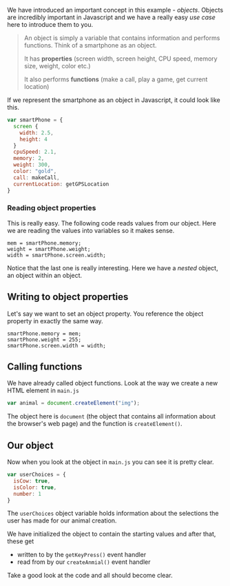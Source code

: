 We have introduced an important concept in this example - *objects*. Objects are incredibly important in Javascript and we have a really easy *use case* here to introduce them to you.

>An object is simply a variable that contains information and performs functions. Think of a smartphone as an object. 
>
>It has **properties** (screen width, screen height, CPU speed, memory size, weight, color etc.)
>
>It also performs **functions** (make a call, play a game, get current location)
>

If we represent the smartphone as an object in Javascript, it could look like this.

```javascript
var smartPhone = {
  screen {
    width: 2.5,
    height: 4
  }
  cpuSpeed: 2.1,
  memory: 2,
  weight: 300,
  color: "gold",
  call: makeCall,
  currentLocation: getGPSLocation
}
```

### Reading object properties
This is really easy. The following code reads values from our object. Here we are reading the values into variables so it makes sense.

```javscript
mem = smartPhone.memory;
weight = smartPhone.weight;
width = smartPhone.screen.width;
```

Notice that the last one is really interesting. Here we have a *nested* object, an object within an object. 

## Writing to object properties
Let's say we want to set an object property. You reference the object property in exactly the same way.

```javscript
smartPhone.memory = mem;
smartPhone.weight = 255;
smartPhone.screen.width = width;
```

## Calling functions
We have already called object functions. Look at the way we create a new HTML element in `main.js`

```javascript
var animal = document.createElement("img");
```

The object here is `document` (the object that contains all information about the browser's web page) and the function is `createElement()`.

## Our object
Now when you look at the object in `main.js` you can see it is pretty clear.

```javascript
var userChoices = {
  isCow: true,
  isColor: true,
  number: 1
}
```
The `userChoices` object variable holds information about the selections the user has made for our animal creation.

We have initialized the object to contain the starting values and after that, these get 

- written to by the `getKeyPress()` event handler
- read from by our `createAnmial()` event handler

Take a good look at the code and all should become clear.



